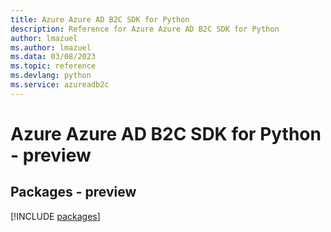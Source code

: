 ```yaml
---
title: Azure Azure AD B2C SDK for Python
description: Reference for Azure Azure AD B2C SDK for Python
author: lmazuel
ms.author: lmazuel
ms.data: 03/08/2023
ms.topic: reference
ms.devlang: python
ms.service: azureadb2c
---
```

# Azure Azure AD B2C SDK for Python - preview
## Packages - preview
[!INCLUDE [packages](azure-ad-b2c-index.md)]